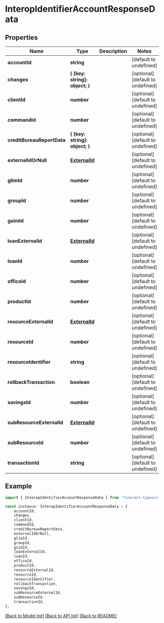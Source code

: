 # InteropIdentifierAccountResponseData


## Properties

Name | Type | Description | Notes
------------ | ------------- | ------------- | -------------
**accountId** | **string** |  | [default to undefined]
**changes** | **{ [key: string]: object; }** |  | [optional] [default to undefined]
**clientId** | **number** |  | [optional] [default to undefined]
**commandId** | **number** |  | [optional] [default to undefined]
**creditBureauReportData** | **{ [key: string]: object; }** |  | [optional] [default to undefined]
**externalIdOrNull** | [**ExternalId**](ExternalId.md) |  | [optional] [default to undefined]
**glimId** | **number** |  | [optional] [default to undefined]
**groupId** | **number** |  | [optional] [default to undefined]
**gsimId** | **number** |  | [optional] [default to undefined]
**loanExternalId** | [**ExternalId**](ExternalId.md) |  | [optional] [default to undefined]
**loanId** | **number** |  | [optional] [default to undefined]
**officeId** | **number** |  | [optional] [default to undefined]
**productId** | **number** |  | [optional] [default to undefined]
**resourceExternalId** | [**ExternalId**](ExternalId.md) |  | [optional] [default to undefined]
**resourceId** | **number** |  | [optional] [default to undefined]
**resourceIdentifier** | **string** |  | [optional] [default to undefined]
**rollbackTransaction** | **boolean** |  | [optional] [default to undefined]
**savingsId** | **number** |  | [optional] [default to undefined]
**subResourceExternalId** | [**ExternalId**](ExternalId.md) |  | [optional] [default to undefined]
**subResourceId** | **number** |  | [optional] [default to undefined]
**transactionId** | **string** |  | [optional] [default to undefined]

## Example

```typescript
import { InteropIdentifierAccountResponseData } from 'fineract-typescript-client';

const instance: InteropIdentifierAccountResponseData = {
    accountId,
    changes,
    clientId,
    commandId,
    creditBureauReportData,
    externalIdOrNull,
    glimId,
    groupId,
    gsimId,
    loanExternalId,
    loanId,
    officeId,
    productId,
    resourceExternalId,
    resourceId,
    resourceIdentifier,
    rollbackTransaction,
    savingsId,
    subResourceExternalId,
    subResourceId,
    transactionId,
};
```

[[Back to Model list]](../README.md#documentation-for-models) [[Back to API list]](../README.md#documentation-for-api-endpoints) [[Back to README]](../README.md)
